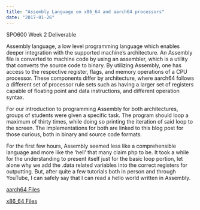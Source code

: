 ```yaml
---
title: "Assembly Language on x86_64 and aarch64 processors"
date: "2017-01-26"
---
```


SPO600 Week 2 Deliverable

Assembly language, a low level programming language which enables deeper integration with the supported machine’s architecture. An Assembly file is converted to machine code by using an assembler, which is a utility that converts the source code to binary. By utilizing Assembly, one has access to the respective register, flags, and memory operations of a CPU processor. These components differ by architecture, where aarch64 follows a different set of processor rule sets such as having a larger set of registers capable of floating point and data instructions, and different operation syntax.

For our introduction to programming Assembly for both architectures, groups of students were given a specific task. The program should loop a maximum of thirty times, while doing so printing the iteration of said loop to the screen. The implementations for both are linked to this blog post for those curious, both in binary and source code formats.

For the first few hours, Assembly seemed less like a comprehensible language and more like the ‘hell’ that many claim php to be. It took a while for the understanding to present itself just for the basic loop portion, let alone why we add the .data related variables into the correct registers for outputting. But, after quite a few tutorials both in person and through YouTube, I can safely say that I can read a hello world written in Assembly.

[aarch64 Files](http://raygervais.ca/wp-content/uploads/2017/01/ARM.tar.gz)

[x86\_64 Files](http://raygervais.ca/wp-content/uploads/2017/01/X64.tar.gz)
